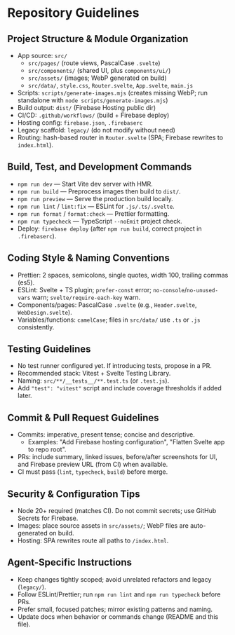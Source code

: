 # Repository Guidelines

## Project Structure & Module Organization
- App source: `src/`
  - `src/pages/` (route views, PascalCase `.svelte`)
  - `src/components/` (shared UI, plus `components/ui/`)
  - `src/assets/` (images; WebP generated on build)
  - `src/data/`, `style.css`, `Router.svelte`, `App.svelte`, `main.js`
- Scripts: `scripts/generate-images.mjs` (creates missing WebP; run standalone with `node scripts/generate-images.mjs`)
- Build output: `dist/` (Firebase Hosting public dir)
- CI/CD: `.github/workflows/` (build + Firebase deploy)
- Hosting config: `firebase.json`, `.firebaserc`
- Legacy scaffold: `legacy/` (do not modify without need)
 - Routing: hash-based router in `Router.svelte` (SPA; Firebase rewrites to `index.html`).

## Build, Test, and Development Commands
- `npm run dev` — Start Vite dev server with HMR.
- `npm run build` — Preprocess images then build to `dist/`.
- `npm run preview` — Serve the production build locally.
- `npm run lint` / `lint:fix` — ESLint for `.js/.ts/.svelte`.
- `npm run format` / `format:check` — Prettier formatting.
- `npm run typecheck` — TypeScript `--noEmit` project check.
- Deploy: `firebase deploy` (after `npm run build`, correct project in `.firebaserc`).

## Coding Style & Naming Conventions
- Prettier: 2 spaces, semicolons, single quotes, width 100, trailing commas (es5).
- ESLint: Svelte + TS plugin; `prefer-const` error; `no-console`/`no-unused-vars` warn; `svelte/require-each-key` warn.
- Components/pages: PascalCase `.svelte` (e.g., `Header.svelte`, `WebDesign.svelte`).
- Variables/functions: `camelCase`; files in `src/data/` use `.ts` or `.js` consistently.

## Testing Guidelines
- No test runner configured yet. If introducing tests, propose in a PR.
- Recommended stack: Vitest + Svelte Testing Library.
- Naming: `src/**/__tests__/**.test.ts` (or `.test.js`).
- Add `"test": "vitest"` script and include coverage thresholds if added later.

## Commit & Pull Request Guidelines
- Commits: imperative, present tense; concise and descriptive.
  - Examples: "Add Firebase hosting configuration", "Flatten Svelte app to repo root".
- PRs: include summary, linked issues, before/after screenshots for UI, and Firebase preview URL (from CI) when available.
- CI must pass (`lint`, `typecheck`, `build`) before merge.

## Security & Configuration Tips
- Node 20+ required (matches CI). Do not commit secrets; use GitHub Secrets for Firebase.
- Images: place source assets in `src/assets/`; WebP files are auto-generated on build.
- Hosting: SPA rewrites route all paths to `/index.html`.

## Agent-Specific Instructions
- Keep changes tightly scoped; avoid unrelated refactors and legacy (`legacy/`).
- Follow ESLint/Prettier; run `npm run lint` and `npm run typecheck` before PRs.
- Prefer small, focused patches; mirror existing patterns and naming.
- Update docs when behavior or commands change (README and this file).
